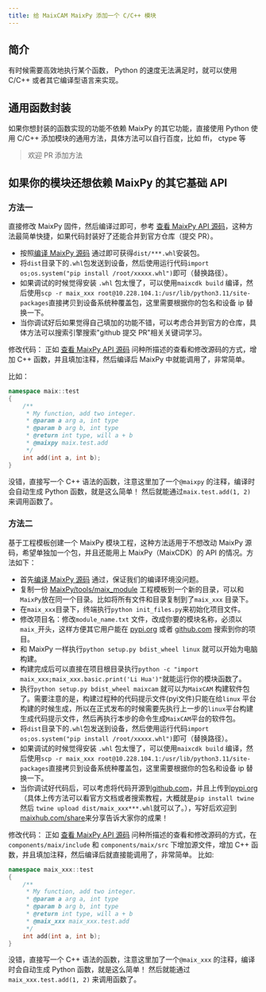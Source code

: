 ```yaml
---
title: 给 MaixCAM MaixPy 添加一个 C/C++ 模块
---
```


## 简介

有时候需要高效地执行某个函数， Python 的速度无法满足时，就可以使用 C/C++ 或者其它编译型语言来实现。


## 通用函数封装

如果你想封装的函数实现的功能不依赖 MaixPy 的其它功能，直接使用 Python 使用 C/C++ 添加模块的通用方法，具体方法可以自行百度，比如 ffi， ctype 等
> 欢迎 PR 添加方法

## 如果你的模块还想依赖 MaixPy 的其它基础 API

### 方法一

直接修改 MaixPy 固件，然后编译过即可，参考 [查看 MaixPy API 源码](../basic/view_src_code.md)，这种方法最简单快捷，如果代码封装好了还能合并到官方仓库（提交 PR）。

* 按照[编译 MaixPy 源码](./build.md) 通过即可获得`dist/***.whl`安装包。
* 将`dist`目录下的`.whl`包发送到设备，然后使用运行代码`import os;os.system("pip install /root/xxxxx.whl")`即可（替换路径）。
* 如果调试的时候觉得安装 `.whl` 包太慢了，可以使用`maixcdk build` 编译，然后使用`scp -r maix_xxx root@10.228.104.1:/usr/lib/python3.11/site-packages`直接拷贝到设备系统种覆盖包，这里需要根据你的包名和设备 ip 替换一下。
* 当你调试好后如果觉得自己填加的功能不错，可以考虑合并到官方的仓库，具体方法可以搜索引擎搜索"github 提交 PR"相关关键词学习。

修改代码：
正如 [查看 MaixPy API 源码](../basic/view_src_code.md) 问种所描述的查看和修改源码的方式，增加 C++ 函数，并且填加注释，然后编译后 MaixPy 中就能调用了，非常简单。

比如：
```cpp
namespace maix::test
{
    /**
     * My function, add two integer.
     * @param a arg a, int type
     * @param b arg b, int type
     * @return int type, will a + b
     * @maixpy maix.test.add
     */
    int add(int a, int b);
}
```

没错，直接写一个 C++ 语法的函数，注意这里加了一个`@maixpy` 的注释，编译时会自动生成 Python 函数，就是这么简单！
然后就能通过`maix.test.add(1, 2)` 来调用函数了。

### 方法二

基于工程模板创建一个 MaixPy 模块工程，这种方法适用于不想改动 MaixPy 源码，希望单独加一个包，并且还能用上 MaixPy（MaixCDK）的 API 的情况。方法如下：

* 首先[编译 MaixPy 源码](./build.md) 通过，保证我们的编译环境没问题。
* 复制一份 [MaixPy/tools/maix_module](https://github.com/sipeed/MaixPy/tree/main/tools/maix_module) 工程模板到一个新的目录，可以和`MaixPy`放在同一个目录。比如将所有文件和目录复制到了`maix_xxx` 目录下。
* 在`maix_xxx`目录下，终端执行`python init_files.py`来初始化项目文件。
* 修改项目名：修改`module_name.txt` 文件，改成你要的模块名称，必须以`maix_`开头，这样方便其它用户能在 [pypi.org](https://pypi.org) 或者 [github.com](https://github.com) 搜索到你的项目。
* 和 MaixPy 一样执行`python setup.py bdist_wheel linux` 就可以开始为电脑构建。
* 构建完成后可以直接在项目根目录执行`python -c "import maix_xxx;maix_xxx.basic.print('Li Hua')"`就能运行你的模块函数了。
* 执行`python setup.py bdist_wheel maixcam` 就可以为`MaixCAM` 构建软件包了。需要注意的是，构建过程种的代码提示文件(pyi文件)只能在给`linux` 平台构建的时候生成，所以在正式发布的时候需要先执行上一步的`linux`平台构建生成代码提示文件，然后再执行本步的命令生成`MaixCAM`平台的软件包。
* 将`dist`目录下的`.whl`包发送到设备，然后使用运行代码`import os;os.system("pip install /root/xxxxx.whl")`即可（替换路径）。
* 如果调试的时候觉得安装 `.whl` 包太慢了，可以使用`maixcdk build` 编译，然后使用`scp -r maix_xxx root@10.228.104.1:/usr/lib/python3.11/site-packages`直接拷贝到设备系统种覆盖包，这里需要根据你的包名和设备 ip 替换一下。
* 当你调试好代码后，可以考虑将代码开源到[github.com](https://github.com)，并且上传到[pypi.org](https://pypi.org)（具体上传方法可以看官方文档或者搜索教程，大概就是`pip install twine`然后 `twine upload dist/maix_xxx***.whl`就可以了。），写好后欢迎到[maixhub.com/share](https://maixhub.com/share)来分享告诉大家你的成果！

修改代码：
正如 [查看 MaixPy API 源码](../basic/view_src_code.md) 问种所描述的查看和修改源码的方式，在`components/maix/include` 和 `components/maix/src` 下增加源文件，增加 C++ 函数，并且填加注释，然后编译后就直接能调用了，非常简单。
比如:

```cpp
namespace maix_xxx::test
{
    /**
     * My function, add two integer.
     * @param a arg a, int type
     * @param b arg b, int type
     * @return int type, will a + b
     * @maix_xxx maix_xxx.test.add
     */
    int add(int a, int b);
}
```

没错，直接写一个 C++ 语法的函数，注意这里加了一个`@maix_xxx` 的注释，编译时会自动生成 Python 函数，就是这么简单！
然后就能通过`maix_xxx.test.add(1, 2)` 来调用函数了。




